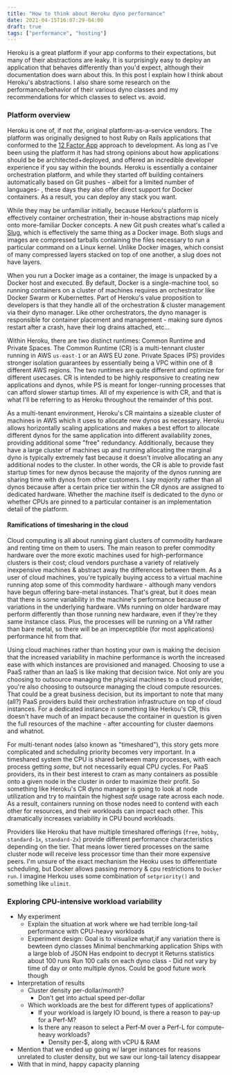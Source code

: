 ```yaml
---
title: "How to think about Heroku dyno performance"
date: 2021-04-15T16:07:29-04:00
draft: true
tags: ["performance", "hosting"]
---
```


Heroku is a great platform if your app conforms to their expectations, but many of their abstractions are leaky.
It is surprisingly easy to deploy an application that behaves differently than you'd expect, although their documentation does warn about this.
In this post I explain how I think about Heroku's abstractions.
I also share some research on the performance/behavior of their various dyno classes and my recommendations for which classes to select vs. avoid.

### Platform overview

Heroku is one of, if not _the_, original platform-as-a-service vendors.
The platform was originally designed to host Ruby on Rails applications that conformed to the [12 Factor App](https://12factor.net/) approach to development.
As long as I've been using the platform it has had strong opinions about how applications should be be architected+deployed, and offered an incredible developer experience if you say within the bounds.
Heroku is essentially a container orchestration platform, and while they started off building containers automatically based on Git pushes - albeit for a limited number of languages- , these days they also offer direct support for Docker containers.
As a result, you can deploy any stack you want.

While they may be unfamiliar initially, because Herkou's platform is effectively container orchestration, their in-house abstractions map nicely onto more-familiar Docker concepts.
A new Git push creates what's called a [Slug](https://devcenter.heroku.com/articles/platform-api-deploying-slugs), which is effectively the same thing as a Docker image.
Both slugs and images are compressed tarballs containing the files necessary to run a particular command on a Linux kernel.
Unlike Docker images, which consist of many compressed layers stacked on top of one another, a slug does not have layers.

When you run a Docker image as a container, the image is unpacked by a Docker host and executed.
By default, Docker is a single-machine tool, so running containers on a cluster of machines requires an orchestrator like Docker Swarm or Kubernettes.
Part of Heroku's value proposition to developers is that they handle all of the orchestration & cluster management via their dyno manager.
Like other orchestrators, the dyno manager is responsible for container placement and management - making sure dynos restart after a crash, have their log drains attached, etc...

Within Heroku, there are two distinct runtimes: Common Runtime and Private Spaces.
The Common Runtime (CR) is a multi-tennant cluster running in AWS `us-east-1` or an AWS EU zone.
Private Spaces (PS) provides stronger isolation guarantees by essentially being a VPC within one of 8 different AWS regions.
The two runtimes are quite different and optimize for different usecases.
CR is intended to be highly responsive to creating new applications and dynos, while PS is meant for longer-running processes that can afford slower startup times.
All of my experience is with CR, and that is what I'll be referring to as Heroku throughout the remainder of this post.

As a multi-tenant environment, Heroku's CR maintains a sizeable cluster of machines in AWS which it uses to allocate new dynos as necessary.
Heroku allows horizontally scaling applications and makes a best effort to allocate different dynos for the same application into different availability zones, providing additional some "free" redundancy.
Additionally, because they have a large cluster of machines up and running allocating the marginal dyno is typically extremely fast because it doesn't involve allocating an any additional nodes to the cluster.
In other words, the CR is able to provide fast startup times for new dynos because the majority of the dynos running are sharing time with dynos from other customers.
I say _majority_ rather than all dynos because after a certain price tier within the CR dynos are assigned to dedicated hardware.
Whether the machine itself is dedicated to the dyno or whether CPUs are pinned to a particular container is an implementation detail of the platform.

#### Ramifications of timesharing in the cloud

Cloud computing is all about running giant clusters of commodity hardware and renting time on them to users.
The main reason to prefer commodity hardware over the more exotic machines used for high-performance clusters is their cost; cloud vendors purchase a variety of relatively inexpensive machines & abstract away the differences between them.
As a user of cloud machines, you're typically buying access to a virtual machine running atop some of this commodity hardware - although many vendors have begun offering bare-metal instances.
That's great, but it does mean that there is some variability in the machine's performance because of variations in the underlying hardware.
VMs running on older hardware may perform differently than those running new hardware, even if they're they same instance class.
Plus, the processes will be running on a VM rather than bare metal, so there will be an imperceptible (for most applications) performance hit from that.

Using cloud machines rather than hosting your own is making the decision that the increased variability in machine performance is worth the increased ease with which instances are provisioned and managed.
Choosing to use a PaaS rather than an IaaS is like making that decision twice.
Not only are you choosing to outsource managing the physical machines to a cloud provider, you're also choosing to outsource managing the cloud compute resources.
That could be a great business decision, but its important to note that many (all?) PaaS providers build their orchestration infrastructure on top of cloud instances.
For a dedicated instance in something like Herkou's CR, this doesn't have much of an impact because the container in question is given the full resources of the machine - after accounting for cluster daemons and whatnot.

For multi-tenant nodes (also known as "timeshared"), this story gets more complicated and scheduling priority becomes very important.
In a timeshared system the CPU is shared between many processes, with each process getting _some_, but not necessarily equal CPU cycles.
For PaaS providers, its in their best interest to cram as many containers as possible onto a given node in the cluster in order to maximize their profit.
So something like Heroku's CR dyno manager is going to look at node utilization and try to maintain the highest _safe_ usage rate across each node.
As a result, containers running on those nodes need to contend with each other for resources, and their workloads can impact each other.
This dramatically increases variability in CPU bound workloads.

Providers like Heroku that have multiple timeshared offerings (`free`, `hobby`, `standard-1x`, `standard-2x`) provide different performance characteristics depending on the tier.
That means lower tiered processes on the same cluster node will receive less processor time than their more expensive peers.
I'm unsure of the exact mechanism the Heoku uses to differentiate scheduling, but Docker allows passing memory & cpu restrictions to `Docker run`.
I imagine Herkou uses some combination of `setpriority()` and something like `ulimit`.

### Exploring CPU-intensive workload variability



- My experiment
  - Explain the situation at work where we had terrible long-tail performance with CPU-heavy workloads
  - Experiment design:
      Goal is to visualize what,if any variation there is bewteen dyno classes
      Minimal benchmarking application
        Ships with a large blob of JSON
        Has endpoint to decrypt it
        Returns statistics about 100 runs
      Run 100 calls on each dyno class
        - Did not vary by time of day or onto multiple dynos. Could be good future work though
- Interpretation of results
  - Cluster density per-dollar/month?
    - Don't get into actual speed per-dollar
  - Which workloads are the best for different types of applications?
    - If your workload is largely IO bound, is there a reason to pay-up for a Perf-M?
    - Is there any reason to select a Perf-M over a Perf-L for compute-heavy workloads?
      - Density per-$, along with vCPU & RAM
- Mention that we ended up going w/ larger instances for reasons unrelated to cluster density, but we saw our long-tail latency disappear
- With that in mind, happy capacity planning

